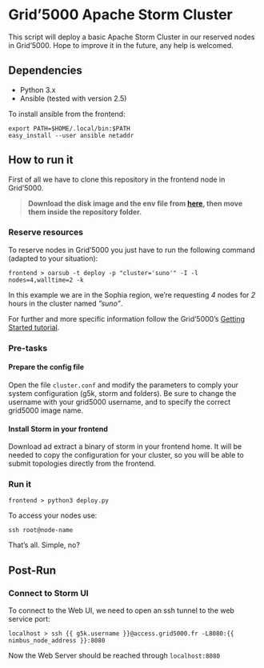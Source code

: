 # Grid’5000 Apache Storm Cluster 

This script will deploy a basic Apache Storm Cluster in our reserved nodes in Grid’5000. Hope to improve it in the future, any help is welcomed.

## Dependencies ##

* Python 3.x
* Ansible (tested with version 2.5)

To install ansible from the frontend:
```shell
export PATH=$HOME/.local/bin:$PATH
easy_install --user ansible netaddr
```

## How to run it ##

First of all we have to clone this repository in the frontend node in Grid’5000.

> **Download the disk image and the env file from [here](http://i3s.unice.fr/~pagliari/downloads/g5k-storm-image), then move them inside the repository folder.**

### Reserve resources ###

To reserve nodes in Grid’5000 you just have to run the following command (adapted to your situation):
```shell
frontend > oarsub -t deploy -p "cluster='suno'" -I -l nodes=4,walltime=2 -k
```
In this example we are in the Sophia region, we’re requesting _4_ nodes for _2_ hours in the cluster named _”suno”_.

For further and more specific information follow the Grid’5000’s [Getting Started tutorial](https://www.grid5000.fr/mediawiki/index.php/Getting_Started).

### Pre-tasks ###

#### Prepare the config file ####

Open the file `cluster.conf` and modify the parameters to comply your system configuration (g5k, storm and folders).
Be sure to change the username with your grid5000 username, and to specify the correct grid5000 image name.

#### Install Storm in your frontend ####

Download ad extract a binary of storm in your frontend home.
It will be needed to copy the configuration for your cluster, so you will be able to submit topologies directly from the frontend.

### Run it ###

```shell
frontend > python3 deploy.py
```

To access your nodes use:
```shell
ssh root@node-name
```

That’s all. Simple, no?

## Post-Run ##

### Connect to Storm UI ###

To connect to the Web UI, we need to open an ssh tunnel to the web service port:

```shell
localhost > ssh {{ g5k.username }}@access.grid5000.fr -L8080:{{ nimbus_node_address }}:8080

```

Now the Web Server should be reached through `localhost:8080`
